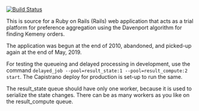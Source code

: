 [![Build Status](https://travis-ci.org/wbreeze/socelect.svg?branch=master)](https://travis-ci.org/wbreeze/socelect)

This is source for a Ruby on Rails (Rails) web application that acts as a
trial platform for preference aggregation using the Davenport algorithm
for finding Kemeny orders.

The application was begun at the end of 2010,
abandoned, and picked-up again at the end of May, 2019.

For testing the queueing and delayed processing in development, use the
command `delayed_job --pool=result_state:1 --pool=result_compute:2 start`.
The Capistrano deploy for production is set-up to run the same.

The result_state queue should have only one worker, because it is used to
serialize the state changes. There can be as many workers as you like on
the result_compute queue.
